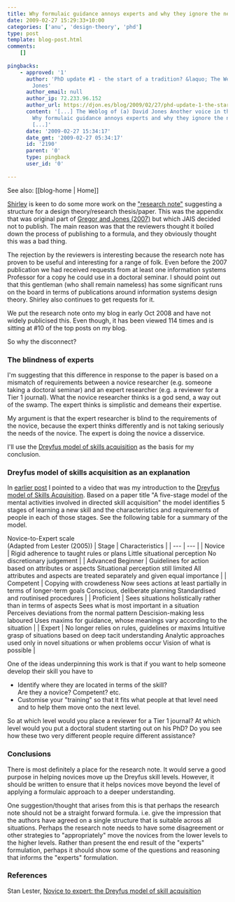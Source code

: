 ```yaml
---
title: Why formulaic guidance annoys experts and why they ignore the needs of the novice
date: 2009-02-27 15:29:33+10:00
categories: ['anu', 'design-theory', 'phd']
type: post
template: blog-post.html
comments:
    []
    
pingbacks:
    - approved: '1'
      author: 'PhD update #1 - the start of a tradition? &laquo; The Weblog of (a) David
        Jones'
      author_email: null
      author_ip: 72.233.96.152
      author_url: https://djon.es/blog/2009/02/27/phd-update-1-the-start-of-a-tradition/
      content: '[...] The Weblog of (a) David Jones Another voice in the blogosphere    &laquo;
        Why formulaic guidance annoys experts and why they ignore the needs of the&nbsp;novice
        [...]'
      date: '2009-02-27 15:34:17'
      date_gmt: '2009-02-27 05:34:17'
      id: '2190'
      parent: '0'
      type: pingback
      user_id: '0'
    
---
```


See also: [[blog-home | Home]]

[Shirley](http://www.cbe.anu.edu.au/staff/info.asp?surname=Gregor&firstname=Shirley) is keen to do some more work on the ["research note"](/blog2/2008/10/09/the-anatomy-of-a-design-science-paper-a-research-note/) suggesting a structure for a design theory/research thesis/paper. This was the appendix that was original part of [Gregor and Jones (2007)](http://aisel.aisnet.org/jais/vol8/iss5/1/) but which JAIS decided not to publish. The main reason was that the reviewers thought it boiled down the process of publishing to a formula, and they obviously thought this was a bad thing.

The rejection by the reviewers is interesting because the research note has proven to be useful and interesting for a range of folk. Even before the 2007 publication we had received requests from at least one information systems Professor for a copy he could use in a doctoral seminar. I should point out that this gentleman (who shall remain nameless) has some significant runs on the board in terms of publications around information systems design theory. Shirley also continues to get requests for it.

We put the research note onto my blog in early Oct 2008 and have not widely publicised this. Even though, it has been viewed 114 times and is sitting at #10 of the top posts on my blog.

So why the disconnect?

### The blindness of experts

I'm suggesting that this difference in response to the paper is based on a mismatch of requirements between a novice researcher (e.g. someone taking a doctoral seminar) and an expert researcher (e.g. a reviewer for a Tier 1 journal). What the novice researcher thinks is a god send, a way out of the swamp. The expert thinks is simplistic and demeans their expertise.

My argument is that the expert researcher is blind to the requirements of the novice, because the expert thinks differently and is not taking seriously the needs of the novice. The expert is doing the novice a disservice.

I'll use the [Dreyfus model of skills acquisition](http://en.wikipedia.org/wiki/Dreyfus_model_of_skill_acquisition) as the basis for my conclusion.

### Dreyfus model of skills acquisition as an explanation

In [earlier post](/blog2/2008/12/16/the-dreyfus-model-from-novice-to-expert/) I pointed to a video that was my introduction to the [Dreyfus model of Skills Acquisition](http://en.wikipedia.org/wiki/Dreyfus_model_of_skill_acquisition). Based on a paper title "A five-stage model of the mental activities involved in directed skill acquisition" the model identifies 5 stages of learning a new skill and the characteristics and requirements of people in each of those stages. See the following table for a summary of the model.

Novice-to-Expert scale  
(Adapted from Lester (2005))
| Stage | Characteristics |
| --- | --- |
| Novice | Rigid adherence to taught rules or plans   Little situational perception   No discretionary judgement |
| Advanced Beginner | Guidelines for action based on attributes or aspects   Situational perception still limited   All attributes and aspects are treated separately and given equal importance |
| Competent | Copying with crowdeness   Now sees actions at least partially in terms of longer-term goals   Conscious, deliberate planning   Standardised and routinised procedures |
| Proficient | Sees situations holistically rather than in terms of aspects   Sees what is most important in a situation   Perceives deviations from the normal pattern   Descision-making less laboured   Uses maxims for guidance, whose meanings vary according to the situation |
| Expert | No longer relies on rules, guidelines or maxims   Intuitive grasp of situations based on deep tacit understanding   Analytic approaches used only in novel situations or when problems occur   Vision of what is possible |

One of the ideas underpinning this work is that if you want to help someone develop their skill you have to

- Identify where they are located in terms of the skill?  
    Are they a novice? Competent? etc.
- Customise your "training" so that it fits what people at that level need and to help them move onto the next level.

So at which level would you place a reviewer for a Tier 1 journal? At which level would you put a doctoral student starting out on his PhD? Do you see how these two very different people require different assistance?

### Conclusions

There is most definitely a place for the research note. It would serve a good purpose in helping novices move up the Dreyfus skill levels. However, it should be written to ensure that it helps novices move beyond the level of applying a formulaic approach to a deeper understanding.

One suggestion/thought that arises from this is that perhaps the research note should not be a straight forward formula. i.e. give the impression that the authors have agreed on a single structure that is suitable across all situations. Perhaps the research note needs to have some disagreement or other strategies to "appropriately" move the novices from the lower levels to the higher levels. Rather than present the end result of the "experts" formulation, perhaps it should show some of the questions and reasoning that informs the "experts" formulation.

### References

Stan Lester, [Novice to expert: the Dreyfus model of skill acquisition](https://www.sld.demon.co.uk/dreyfus.pdf)